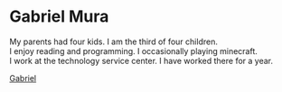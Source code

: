 # Gabriel Mura

My parents had four kids. I am the third of four children.<br>
I enjoy reading and programming. I occasionally playing minecraft.<br>
I work at the technology service center. I have worked there for a year.

[Gabriel](Image.jfif)
